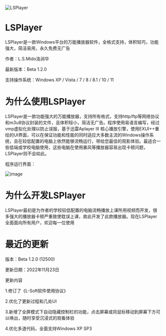 ![LSPlayer](https://user-images.githubusercontent.com/78847328/189481865-918ab1bf-1d04-4200-af00-b9ca8c901233.jpg)
# LSPlayer

LSPlayer是一款Windows平台的万能播放器软件，全格式支持，体积轻巧，功能强大，简洁易用，永久免费无广告

作者：L.S.Mido洛涧华

最新版本：Beta 1.2.0

支持操作系统：Windows XP / Vista / 7 / 8 / 8.1 / 10 / 11

# 为什么使用LSPlayer

LSPlayer是一款功能强大的万能播放器，支持所有格式，支持http/ftp等网络协议和m3u8协议封装的文件，且体积轻小，简洁无广告。程序使用易语言编写，经过vmp虚拟化处理以防止误报，基于迅雷Aplayer III 核心播放引擎，使用EXUI++重绘的UI界面，可以在保证功能和性能的同时适应大多数主流的Windows操作系统，且在较低配置的电脑上依然能够流畅运行，带给您最佳的观影体验。最适合一些低端或学校电脑使用，这些电脑在使用暴风等播放器容易出现卡顿问题，LSPlayer则不会如此。

程序运行界面：

![image](https://user-images.githubusercontent.com/78847328/189482418-7559c47c-0228-4e8d-bd2c-89f191822c7f.png)

# 为什么开发LSPlayer

LSPlayer最初是为作者的学校较低配置的电脑流畅播放上课所用视频而开发，很多强大的播放器卡顿严重致使耽误上课，故此开发了此款播放器。现在LSPlayer全面面向所有用户，欢迎每一位使用

# 最近的更新

版本：Beta 1.2.0 (12500)

更新日期：2022年11月23日

更新内容

1.修订了《L-Soft软件使用协议》

2.优化了更新过程和几处UI

3.新增了全屏模式下自动隐藏控制栏的功能，点击屏幕或将鼠标移动到屏幕下方可以唤出，随时享受沉浸式的观看体验

4.优化多道代码，全面支持Windows XP SP3

